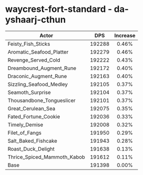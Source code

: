 # waycrest-fort-standard - da-yshaarj-cthun
| Actor | DPS | Increase |
|---|:---:|:---:|
|Feisty_Fish_Sticks|192288|0.46%|
|Aromatic_Seafood_Platter|192279|0.46%|
|Revenge_Served_Cold|192222|0.43%|
|Dreambound_Augment_Rune|192172|0.40%|
|Draconic_Augment_Rune|192163|0.40%|
|Sizzling_Seafood_Medley|192105|0.37%|
|Seamoth_Surprise|192104|0.37%|
|Thousandbone_Tongueslicer|192101|0.37%|
|Great_Cerulean_Sea|192075|0.35%|
|Fated_Fortune_Cookie|192036|0.33%|
|Timely_Demise|192008|0.32%|
|Filet_of_Fangs|191950|0.29%|
|Salt_Baked_Fishcake|191943|0.28%|
|Roast_Duck_Delight|191638|0.13%|
|Thrice_Spiced_Mammoth_Kabob|191612|0.11%|
|Base|191398|0.00%|
